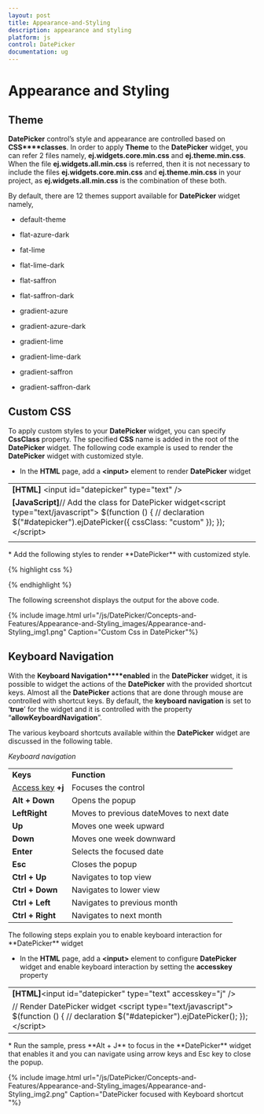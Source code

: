 ```yaml
---
layout: post
title: Appearance-and-Styling
description: appearance and styling
platform: js
control: DatePicker
documentation: ug
---
```


# Appearance and Styling

## Theme

**DatePicker** control’s style and appearance are controlled based on **CSS****classes**. In order to apply **Theme** to the **DatePicker** widget, you can refer 2 files namely, **ej.widgets.core.min.css** and **ej.theme.min.css**. When the file **ej.widgets.all.min.css** is referred, then it is not necessary to include the files **ej.widgets.core.min.css** and **ej.theme.min.css** in your project, as **ej.widgets.all.min.css** is the combination of these both. 

By default, there are 12 themes support available for **DatePicker** widget namely,

* default-theme

* flat-azure-dark

* fat-lime

* flat-lime-dark

* flat-saffron

* flat-saffron-dark

* gradient-azure

* gradient-azure-dark

* gradient-lime

* gradient-lime-dark

* gradient-saffron

* gradient-saffron-dark

## Custom CSS

To apply custom styles to your **DatePicker** widget, you can specify **CssClass** property. The specified **CSS** name is added in the root of the **DatePicker** widget. The following code example is used to render the **DatePicker** widget with customized style.

* In the **HTML** page, add a **&lt;input&gt;** element to render **DatePicker** widget

<table>
<tr>
<td>
<b>[HTML]</b>  &lt;input id="datepicker" type="text" /&gt;</td></tr>
<tr>
<td>
<b>[JavaScript]</b>// Add the class for DatePicker widget&lt;script type="text/javascript"&gt;    $(function () {        // declaration        $("#datepicker").ejDatePicker({            cssClass: "custom"        });    });    &lt;/script&gt;</td></tr>
<tr>
<td>
</td></tr>
</table>
* Add the following styles to render **DatePicker** with customized style.

{% highlight css %}

<style type="text/css">
    .custom .e-header {
      background-color:blue;
    }

</style>


{% endhighlight %}

The following screenshot displays the output for the above code.



{% include image.html url="/js/DatePicker/Concepts-and-Features/Appearance-and-Styling_images/Appearance-and-Styling_img1.png" Caption="Custom Css in DatePicker"%}

## Keyboard Navigation



With the **Keyboard Navigation****enabled** in the **DatePicker** widget, it is possible to widget the actions of the **DatePicker** with the provided shortcut keys. Almost all the **DatePicker** actions that are done through mouse are controlled with shortcut keys. By default, the **keyboard navigation** is set to ‘**true**’ for the widget and it is controlled with the property “**allowKeyboardNavigation**”.

The various keyboard shortcuts available within the **DatePicker** widget are discussed in the following table.

_Keyboard navigation_

<table>
<tr>
<td>
<b>Keys</b></td><td>
<b>Function</b></td></tr>
<tr>
<td>
<a href="http://en.wikipedia.org/wiki/Access_key">Access key</a><b> </b><b>+j</b></td><td>
Focuses the control</td></tr>
<tr>
<td>
<b>Alt + Down</b></td><td>
Opens the popup</td></tr>
<tr>
<td>
<b>Left</b><b>Right</b></td><td>
Moves to previous dateMoves to next date</td></tr>
<tr>
<td>
<b>Up</b></td><td>
Moves one week upward</td></tr>
<tr>
<td>
<b>Down</b></td><td>
Moves one week downward</td></tr>
<tr>
<td>
<b>Enter</b></td><td>
Selects the focused date</td></tr>
<tr>
<td>
<b>Esc</b></td><td>
Closes the popup</td></tr>
<tr>
<td>
<b>Ctrl + Up</b></td><td>
Navigates to top view</td></tr>
<tr>
<td>
<b>Ctrl + Down</b></td><td>
Navigates to lower view</td></tr>
<tr>
<td>
<b>Ctrl + Left</b></td><td>
Navigates to previous month</td></tr>
<tr>
<td>
<b>Ctrl + Right</b></td><td>
Navigates to next month</td></tr>
</table>
The following steps explain you to enable keyboard interaction for **DatePicker** widget

* In the **HTML** page, add a **&lt;input&gt;** element to configure **DatePicker** widget and enable keyboard interaction by setting the **accesskey** property

<table>
<tr>
<td>
<b>[HTML]</b>&lt;input id="datepicker" type="text" accesskey="j" /&gt;</td></tr>
<tr>
<td>
// Render DatePicker widget    &lt;script type="text/javascript"&gt;        $(function () {            // declaration            $("#datepicker").ejDatePicker();        });    &lt;/script&gt;</td></tr>
</table>
* Run the sample, press **Alt + J** to focus in the **DatePicker** widget that enables it and you can navigate using arrow keys and Esc key to close the popup.

{% include image.html url="/js/DatePicker/Concepts-and-Features/Appearance-and-Styling_images/Appearance-and-Styling_img2.png" Caption="DatePicker focused with Keyboard shortcut                                            "%}

